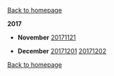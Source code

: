 [Back to homepage](https://bartfennema.github.io/)

**2017**
- **November**
[20171121](https://bartfennema.github.io/posts/20171121.html)

- **December**
[20171201](https://bartfennema.github.io/posts/20171201.html)
[20171202](https://bartfennema.github.io/posts/20171202.html)



[Back to homepage](https://bartfennema.github.io/)
